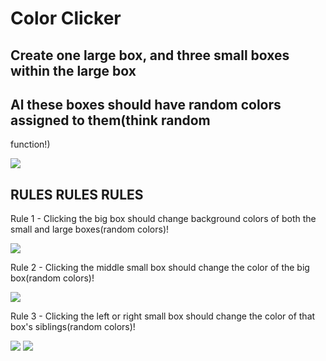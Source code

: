 # Color Clicker

## Create one large box, and three small boxes within the large box

## Al these boxes should have random colors assigned to them(think random
function!)

![](assets/image1.png?raw=true)

## RULES RULES RULES

Rule 1 - Clicking the big box should change background colors of both
the small and large boxes(random colors)!

![](assets/image2.png?raw=true)

Rule 2 -  Clicking the middle small box should change the color of the
big box(random colors)!

![](assets/image3.png?raw=true)

Rule 3 - Clicking the left or right small box should change the color
of that box's siblings(random colors)!

![](assets/image4.png?raw=true)
![](assets/image5.png?raw=true)
